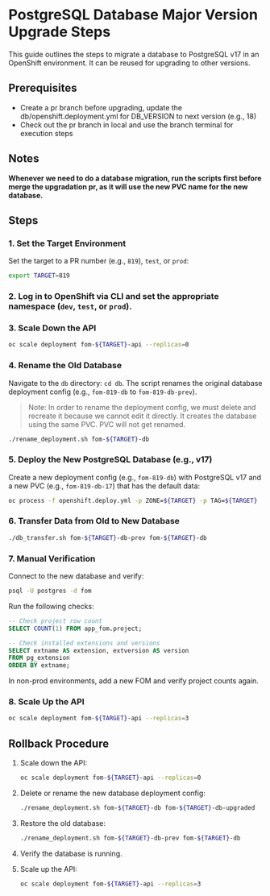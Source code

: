 # PostgreSQL Database Major Version Upgrade Steps

This guide outlines the steps to migrate a database to PostgreSQL v17 in an OpenShift environment. It can be reused for upgrading to other versions.

## Prerequisites
- Create a pr branch before upgrading, update the db/openshift.deployment.yml for DB_VERSION to next version (e.g., 18)
- Check out the pr branch in local and use the branch terminal for execution steps

## Notes
**Whenever we need to do a database migration, run the scripts first before merge the upgradation pr, as it will use the new PVC name for the new database.**

## Steps

### 1. Set the Target Environment

Set the target to a PR number (e.g., `819`), `test`, or `prod`:

```bash
export TARGET=819
```

### 2. Log in to OpenShift via CLI and set the appropriate namespace (`dev`, `test`, or `prod`).

### 3. Scale Down the API

```bash
oc scale deployment fom-${TARGET}-api --replicas=0
```

### 4. Rename the Old Database

Navigate to the `db` directory: `cd db`. The script renames the original database deployment config (e.g., `fom-819-db` to `fom-819-db-prev`). 

> Note: In order to rename the deployment config, we must delete and recreate it because we cannot edit it directly. It creates the database using the same PVC. PVC will not get renamed.

```bash
./rename_deployment.sh fom-${TARGET}-db
```

### 5. Deploy the New PostgreSQL Database (e.g., v17)

Create a new deployment config (e.g., `fom-819-db`) with PostgreSQL v17 and a new PVC (e.g., `fom-819-db-17`) that has the default data:

```bash
oc process -f openshift.deploy.yml -p ZONE=${TARGET} -p TAG=${TARGET} | oc apply -f -
```

### 6. Transfer Data from Old to New Database

```bash
./db_transfer.sh fom-${TARGET}-db-prev fom-${TARGET}-db
```

### 7. Manual Verification

Connect to the new database and verify:

```bash
psql -U postgres -d fom
```

Run the following checks:

```sql
-- Check project row count
SELECT COUNT(1) FROM app_fom.project;

-- Check installed extensions and versions
SELECT extname AS extension, extversion AS version
FROM pg_extension
ORDER BY extname;
```

In non-prod environments, add a new FOM and verify project counts again.

### 8. Scale Up the API

```bash
oc scale deployment fom-${TARGET}-api --replicas=3
```

## Rollback Procedure

1. Scale down the API:

    ```bash
    oc scale deployment fom-${TARGET}-api --replicas=0
    ```

2. Delete or rename the new database deployment config:

    ```bash
    ./rename_deployment.sh fom-${TARGET}-db fom-${TARGET}-db-upgraded
    ```

3. Restore the old database:

    ```bash
    ./rename_deployment.sh fom-${TARGET}-db-prev fom-${TARGET}-db
    ```

4. Verify the database is running.

5. Scale up the API:

    ```bash
    oc scale deployment fom-${TARGET}-api --replicas=3
    ```




